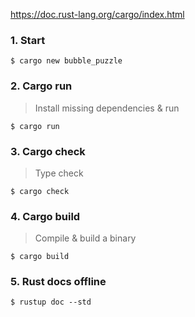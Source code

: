 https://doc.rust-lang.org/cargo/index.html

### 1. Start

```
$ cargo new bubble_puzzle
```

### 2. Cargo run

> Install missing dependencies & run

```
$ cargo run
```

### 3. Cargo check

> Type check

```
$ cargo check
```

### 4. Cargo build

> Compile & build a binary

```
$ cargo build
```

### 5. Rust docs offline

```
$ rustup doc --std
```

<!-- ; 붙이면 statement 가 됨. 없으면 expression 이 되어서 -->
